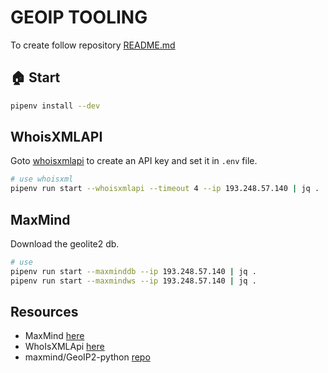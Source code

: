 # GEOIP TOOLING

To create follow repository [README.md](../README.md)  

## 🏠 Start

```sh
pipenv install --dev
```

## WhoisXMLAPI

Goto [whoisxmlapi](https://ip-geolocation.whoisxmlapi.com/) to create an API key and set it in `.env` file.  

```sh
# use whoisxml
pipenv run start --whoisxmlapi --timeout 4 --ip 193.248.57.140 | jq .
```

## MaxMind

Download the geolite2 db.  

```sh
# use
pipenv run start --maxminddb --ip 193.248.57.140 | jq .
pipenv run start --maxmindws --ip 193.248.57.140 | jq .
```

## Resources

* MaxMind [here](https://www.maxmind.com/en/home)  
* WhoIsXMLApi [here](https://ip-geolocation.whoisxmlapi.com/api/documentation)  
* maxmind/GeoIP2-python [repo](https://github.com/maxmind/GeoIP2-python)  
